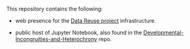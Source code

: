 This repository contains the following:

* web presence for the [Data Reuse project](https://github.com/Orthogonal-Research-Lab/Models-for-Data-Recycling) infrastructure.

* public host of Jupyter Notebook, also found in the [Developmental-Incongruities-and-Heterochrony](https://github.com/Orthogonal-Research-Lab/Developmental-Incongruities-and-Heterochrony) repo. 
